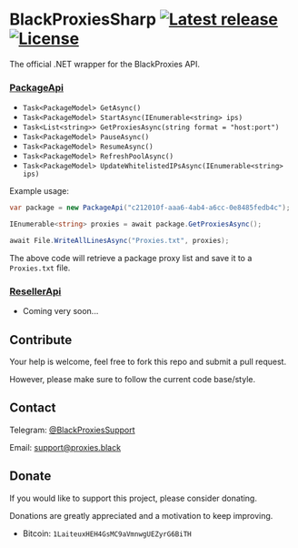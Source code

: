 # BlackProxiesSharp [![Latest release](https://img.shields.io/github/v/release/Laiteux/BlackProxiesSharp?color=blue&style=flat-square)](https://github.com/Laiteux/BlackProxiesSharp/releases) [![License](https://img.shields.io/github/license/Laiteux/BlackProxiesSharp?color=blue&style=flat-square)](https://github.com/Laiteux/BlackProxiesSharp/blob/main/LICENSE)

The official .NET wrapper for the BlackProxies API.

### [PackageApi](https://github.com/Laiteux/BlackProxiesSharp/blob/main/src/BlackProxiesSharp/Api/PackageApi.cs)

- `Task<PackageModel> GetAsync()`
- `Task<PackageModel> StartAsync(IEnumerable<string> ips)`
- `Task<List<string>> GetProxiesAsync(string format = "host:port")`
- `Task<PackageModel> PauseAsync()`
- `Task<PackageModel> ResumeAsync()`
- `Task<PackageModel> RefreshPoolAsync()`
- `Task<PackageModel> UpdateWhitelistedIPsAsync(IEnumerable<string> ips)`

Example usage:

```cs
var package = new PackageApi("c212010f-aaa6-4ab4-a6cc-0e8485fedb4c");

IEnumerable<string> proxies = await package.GetProxiesAsync();

await File.WriteAllLinesAsync("Proxies.txt", proxies);
```

The above code will retrieve a package proxy list and save it to a `Proxies.txt` file.

### [ResellerApi](https://github.com/Laiteux/BlackProxiesSharp/blob/main/src/BlackProxiesSharp/Api/ResellerApi.cs)

- Coming very soon...

## Contribute

Your help is welcome, feel free to fork this repo and submit a pull request.

However, please make sure to follow the current code base/style.

## Contact

Telegram: [@BlackProxiesSupport](https://t.me/BlackProxiesSupport)

Email: support@proxies.black

## Donate

If you would like to support this project, please consider donating.

Donations are greatly appreciated and a motivation to keep improving.

- Bitcoin: `1LaiteuxHEH4GsMC9aVmnwgUEZyrG6BiTH`
